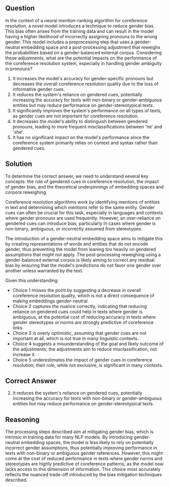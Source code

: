 ## Question
In the context of a neural mention-ranking algorithm for coreference resolution, a novel model introduces a technique to reduce gender bias. This bias often arises from the training data and can result in the model having a higher likelihood of incorrectly assigning pronouns to the wrong gender. This model includes a preprocessing step that uses a gender-neutral embedding space and a post-processing adjustment that reweighs the probabilities based on a gender-balanced external corpus. Considering these adjustments, what are the potential impacts on the performance of the coreference resolution system, especially in handling gender ambiguity in pronouns?

1. It increases the model's accuracy for gender-specific pronouns but decreases the overall coreference resolution quality due to the loss of informative gender cues.
2. It reduces the system's reliance on gendered cues, potentially increasing the accuracy for texts with non-binary or gender-ambiguous entities but may reduce performance on gender-stereotypical texts.
3. It significantly improves the system's performance on all types of texts, as gender cues are not important for coreference resolution.
4. It decreases the model's ability to distinguish between gendered pronouns, leading to more frequent misclassifications between 'he' and 'she'.
5. It has no significant impact on the model's performance since the coreference system primarily relies on context and syntax rather than gendered cues.

## Solution

To determine the correct answer, we need to understand several key concepts: the role of gendered cues in coreference resolution, the impact of gender bias, and the theoretical underpinnings of embedding spaces and corpora reweighing.

Coreference resolution algorithms work by identifying mentions of entities in text and determining which mentions refer to the same entity. Gender cues can often be crucial for this task, especially in languages and contexts where gender pronouns are used frequently. However, an over-reliance on gendered cues can introduce bias, particularly in cases where gender is non-binary, ambiguous, or incorrectly assumed from stereotypes.

The introduction of a gender-neutral embedding space aims to mitigate this by creating representations of words and entities that do not encode gender, thus preventing the model from leaning too heavily on gendered assumptions that might not apply. The post-processing reweighing using a gender-balanced external corpus is likely aiming to correct any residual bias by ensuring that the model's predictions do not favor one gender over another unless warranted by the text.

Given this understanding:
- Choice 1 misses the point by suggesting a decrease in overall coreference resolution quality, which is not a direct consequence of making embeddings gender-neutral.
- Choice 2 captures the nuance correctly, indicating that reducing reliance on gendered cues could help in texts where gender is ambiguous, at the potential cost of reducing accuracy in texts where gender stereotypes or norms are strongly predictive of coreference links.
- Choice 3 is overly optimistic, assuming that gender cues are not important at all, which is not true in many linguistic contexts.
- Choice 4 suggests a misunderstanding of the goal and likely outcome of the adjustments; the adjustments aim to reduce misclassification, not increase it.
- Choice 5 underestimates the impact of gender cues in coreference resolution; their role, while not exclusive, is significant in many contexts.

## Correct Answer
2. It reduces the system's reliance on gendered cues, potentially increasing the accuracy for texts with non-binary or gender-ambiguous entities but may reduce performance on gender-stereotypical texts.

## Reasoning
The processing steps described aim at mitigating gender bias, which is intrinsic in training data for many NLP models. By introducing gender-neutral embedding spaces, the model is less likely to rely on potentially incorrect gender assumptions, thus potentially improving performance in texts with non-binary or ambiguous gender references. However, this might come at the cost of reduced performance in texts where gender norms and stereotypes are highly predictive of coreference patterns, as the model now lacks access to this dimension of information. This choice most accurately reflects the nuanced trade-off introduced by the bias mitigation techniques described.
